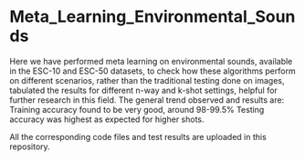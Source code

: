 # Meta_Learning_Environmental_Sounds
Here we have performed meta learning on environmental sounds, available in the ESC-10 and ESC-50 datasets, to check how these algorithms perform on different scenarios, rather than the traditional testing done on images, tabulated the results for different n-way and k-shot settings, helpful for further research in this field.
The general trend observed and results are:
Training accuracy found to be very good, around 98-99.5%
Testing accuracy was highest as expected for higher shots.

All the corresponding code files and test results are uploaded in this repository.
